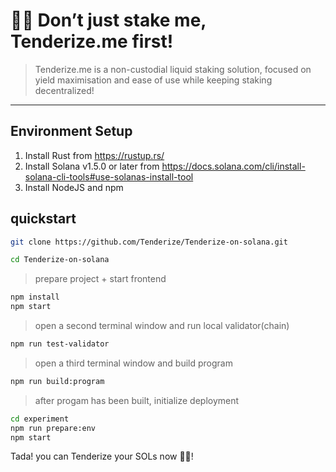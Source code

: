 # 🥩🔨 Don’t just stake me, Tenderize.me first!

> Tenderize.me is a non-custodial liquid staking solution, focused on yield maximisation and ease of use while keeping staking decentralized! 

---

## Environment Setup
1. Install Rust from https://rustup.rs/
2. Install Solana v1.5.0 or later from https://docs.solana.com/cli/install-solana-cli-tools#use-solanas-install-tool
3. Install NodeJS and npm

## quickstart

```bash
git clone https://github.com/Tenderize/Tenderize-on-solana.git

cd Tenderize-on-solana
```

> prepare project + start frontend

```bash
npm install
npm start

```

>  open a second terminal window and run local validator(chain)

```bash
npm run test-validator

```

>  open a third terminal window and build program

```bash
npm run build:program

```
> after progam has been built, initialize deployment

```bash
cd experiment
npm run prepare:env
npm start
```

Tada! you can Tenderize your SOLs now  🥩🔨!